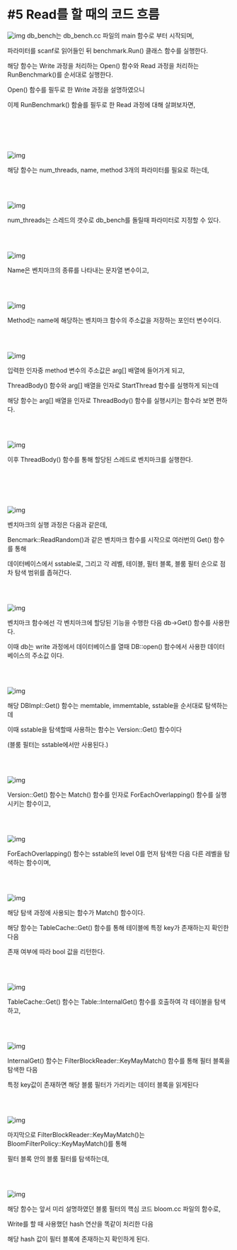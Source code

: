 # #5 Read를 할 때의 코드 흐름

![img](https://user-images.githubusercontent.com/101636590/187571334-4c1d3c8d-77e1-4824-8338-45dcf735d4c1.png)
db_bench는 db_bench.cc 파일의 main 함수로 부터 시작되며,

파라미터를 scanf로 읽어들인 뒤 benchmark.Run() 클래스 함수를 실행한다.

해당 함수는 Write 과정을 처리하는 Open() 함수와 Read 과정을 처리하는 RunBenchmark()를 순서대로 실행한다.

Open() 함수를 필두로 한 Write 과정을 설명하였으니

이제 RunBenchmark() 함술를 필두로 한 Read 과정에 대해 살펴보자면,

<br/>
<br/>
<br/>
<br/>

![img](https://user-images.githubusercontent.com/101636590/187571403-87a6b37d-79d7-4316-8fcb-0be921793b05.png)

해당 함수는 num_threads, name, method 3개의 파라미터를 필요로 하는데,

<br/>
<br/>

![img](https://user-images.githubusercontent.com/101636590/187571432-9cd667da-2c20-4e5e-ab32-524c60a0f005.png)

num_threads는 스레드의 갯수로 db_bench를 돌릴때 파라미터로 지정할 수 있다.

<br/>
<br/>

![img](https://user-images.githubusercontent.com/101636590/187571446-87ebe70f-8ff6-4f80-b139-bc8e4992bc8c.png)

Name은 벤치마크의 종류를 나타내는 문자열 변수이고,

<br/>
<br/>

![img](https://user-images.githubusercontent.com/101636590/187571476-2412be67-b288-4a32-9dda-09c1aaa5463e.png)

Method는 name에 해당하는 벤치마크 함수의 주소값을 저장하는 포인터 변수이다.

<br/>
<br/>

![img](https://user-images.githubusercontent.com/101636590/187571491-fc28e122-7213-43b5-9a9b-18d37b2aebce.png)

입력한 인자중 method 변수의 주소값은 arg[] 배열에 들어가게 되고,

ThreadBody() 함수와 arg[] 배열을 인자로 StartThread 함수를 실행하게 되는데

해당 함수는 arg[] 배열을 인자로 ThreadBody() 함수를 실행시키는 함수라 보면 편하다.


<br/>
<br/>

![img](https://user-images.githubusercontent.com/101636590/187571527-24c226d1-7472-4f77-8d3e-a3d5d63dd9d5.png)

이후 ThreadBody() 함수를 통해 할당된 스레드로 벤치마크를 실행한다.

<br/>
<br/>
<br/>
<br/>

![img](https://user-images.githubusercontent.com/101636590/187571539-e04da925-24a4-45ab-a18a-a3df6905e80c.png)

벤치마크의 실행 과정은 다음과 같은데,

Bencmark::ReadRandom()과 같은 벤치마크 함수를 시작으로 여러번의 Get() 함수를 통해

데이터베이스에서 sstable로, 그리고 각 레벨, 테이블, 필터 블록, 블룸 필터 순으로 점차 탐색 범위를 좁혀간다.

<br/>
<br/>

![img](https://user-images.githubusercontent.com/101636590/187571560-8df9e556-8de2-4417-8406-276b15299050.png)

벤치마크 함수에선 각 벤치마크에 할당된 기능을 수행한 다음 db->Get() 함수를 사용한다.

이때 db는 write 과정에서 데이터베이스를 열때 DB::open() 함수에서 사용한 데이터 베이스의 주소값 이다.

<br/>
<br/>

![img](https://user-images.githubusercontent.com/101636590/187571596-8689132d-30a6-46c7-9573-6ed38a1afb8e.png)

해당 DBImpl::Get() 함수는 memtable, immemtable, sstable을 순서대로 탐색하는데

이때 sstable을 탐색할때 사용하는 함수는 Version::Get() 함수이다

(블룸 필터는 sstable에서만 사용된다.)

<br/>
<br/>

![img](https://user-images.githubusercontent.com/101636590/187571611-12c3dc7f-8354-41c1-a755-cb0c615a7f79.png)


Version::Get() 함수는 Match() 함수를 인자로 ForEachOverlapping() 함수를 실행시키는 함수이고,


<br/>
<br/>

![img](https://user-images.githubusercontent.com/101636590/187571632-506f8716-7407-4241-a4b3-2adbbbc165d1.png)

ForEachOverlapping() 함수는 sstable의 level 0를 먼저 탐색한 다음 다른 레벨을 탐색하는 함수이며,

<br/>
<br/>

![img](https://user-images.githubusercontent.com/101636590/187571645-e9646045-da9d-4c6a-8ec5-648d7bb4952a.png)


해당 탐색 과정에 사용되는 함수가 Match() 함수이다.

해당 함수는 TableCache::Get() 함수를 통해 테이블에 특정 key가 존재하는지 확인한 다음

존재 여부에 따라 bool 값을 리턴한다.

<br/>
<br/>

![img](https://user-images.githubusercontent.com/101636590/187571728-d8a35e58-9fca-4da4-8cbc-ff2c0efca467.png)

TableCache::Get() 함수는 Table::InternalGet() 함수를 호출하여 각 테이블을 탐색하고,

<br/>
<br/>

![img](https://user-images.githubusercontent.com/101636590/187571735-41dbff23-72b8-4dbc-b991-d202481bb541.png)

InternalGet() 함수는 FilterBlockReader::KeyMayMatch() 함수를 통해 필터 블록을 탐색한 다음

특정 key값이 존재하면 해당 블룸 필터가 가리키는 데이터 블록을 읽게된다

<br/>
<br/>


![img](https://user-images.githubusercontent.com/101636590/187571767-41e151fb-626a-4fde-a91c-29e2982f2ed2.png)

마지막으로 FilterBlockReader::KeyMayMatch()는 BloomFilterPolicy::KeyMayMatch()를 통해 

필터 블록 안의 블룸 필터를 탐색하는데,

<br/>
<br/>


![img](https://user-images.githubusercontent.com/101636590/187571797-2acbf595-64cb-475d-a080-b3d74276ef80.png)


해당 함수는 앞서 미리 설명하였던 블룸 필터의 핵심 코드 bloom.cc 파일의 함수로,

Write를 할 때 사용했던 hash 연산을 똑같이 처리한 다음

해당 hash 값이 필터 블록에 존재하는지 확인하게 된다.
